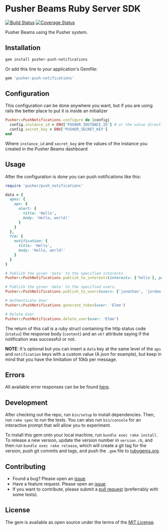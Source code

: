 # Pusher Beams Ruby Server SDK

[![Build Status](https://travis-ci.org/pusher/push-notifications-ruby.svg?branch=master)](https://travis-ci.org/pusher/push-notifications-ruby)
[![Coverage Status](https://coveralls.io/repos/github/pusher/push-notifications-ruby/badge.svg?branch=update-sdk)](https://coveralls.io/github/pusher/push-notifications-ruby?branch=update-sdk)

Pusher Beams using the Pusher system.

## Installation

```bash
gem install pusher-push-notifications
```

Or add this line to your application's Gemfile:

```ruby
gem 'pusher-push-notifications'
```

## Configuration

This configuration can be done anywhere you want, but if you are using rails the better place to put it is inside an initializer

```ruby
Pusher::PushNotifications.configure do |config|
  config.instance_id = ENV['PUSHER_INSTANCE_ID'] # or the value directly
  config.secret_key = ENV['PUSHER_SECRET_KEY']
end
```

Where `instance_id` and `secret_key` are the values of the instance you created in the Pusher Beams dashboard

## Usage

After the configuration is done you can push notifications like this:

```ruby
require 'pusher/push_notifications'

data = {
  apns: {
    aps: {
      alert: {
        title: 'Hello',
        body: 'Hello, world!'
      }
    }
  },
  fcm: {
    notification: {
      title: 'Hello',
      body: 'Hello, world!'
    }
  }
}

# Publish the given 'data' to the specified interests.
Pusher::PushNotifications.publish_to_interests(interests: ['hello'], payload: data)

# Publish the given 'data' to the specified users.
Pusher::PushNotifications.publish_to_users(users: ['jonathan', 'jordan', 'luis', 'luka', 'mina'], payload: data)

# Authenticate User
Pusher::PushNotifications.generate_token(user: 'Elmo')

# Delete User
Pusher::PushNotifications.delete_user(user: 'Elmo')
```

The return of this call is a ruby struct containing the http status code (`status`) the response body (`content`) and an `ok?` attribute saying if the notification was successful or not.

**NOTE**: It's optional but you can insert a `data` key at the same level of the `aps` and `notification` keys with a custom value (A json for example), but keep in mind that you have the limitation of 10kb per message.

## Errors

All available error responses can be be found [here](https://docs.pusher.com/beams/reference/publish-api#error-responses).

## Development

After checking out the repo, run `bin/setup` to install dependencies. Then, run `rake spec` to run the tests. You can also run `bin/console` for an interactive prompt that will allow you to experiment.

To install this gem onto your local machine, run `bundle exec rake install`. To release a new version, update the version number in `version.rb`, and then run `bundle exec rake release`, which will create a git tag for the version, push git commits and tags, and push the `.gem` file to [rubygems.org](https://rubygems.org).

## Contributing

- Found a bug? Please open an [issue](https://github.com/pusher/push-notifications-ruby/issues).
- Have a feature request. Please open an [issue](https://github.com/pusher/push-notifications-ruby/issues).
- If you want to contribute, please submit a [pull request](https://github.com/pusher/push-notifications-ruby/pulls) (preferrably with some tests).

## License

The gem is available as open source under the terms of the [MIT License](https://opensource.org/licenses/MIT).
